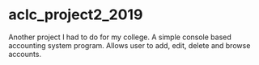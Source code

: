 # aclc_project2_2019
Another project I had to do for my college. A simple console based accounting system program. Allows user to add, edit, delete and browse accounts.
